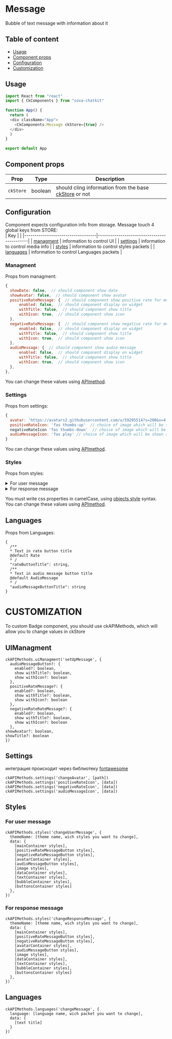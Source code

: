 # Message
Bubble of text message with information about it



## Table of content
* [Usage](#usage) 
* [Component props](#component_props)   
* [Configuration](#configuration)   
* [Customization](#customization)   



## Usage <a name="usage"></a>
```javascript
import React from "react"
import { CkComponents } from "sova-chatkit"
 
function App() {
  return (
  <div className="App">
    <CkComponents.Message ckStore={true} />
  </div>
  )
}
 
export default App
```



## Component props <a name="component_props"></a>
| Prop       | Type    |  Description                                                                                      |
|------------|---------|---------------------------------------------------------------------------------------------------|
| `ckStore`  | boolean | should cling information from the base [ckStore](https://github.com/sovaai/chatKit-lib#3) or not  |



## Configuration <a name="configuration"></a>
Component expects configuration info from storage. Message touch 4 global keys from STORE:  
| Key                               |                                            |
|-----------------------------------|--------------------------------------------|
| [managment](#conf_managment)      | information to control UI                  |
| [settings](#conf_settings)        | information to control media info          |
| [styles](#conf_styles)            | information to control styles packets      |
| [languages](#conf_languages)      | information to control Languages packets   |
 
 
 
### Managment <a name="conf_managment"></a>
Props from managment:  
```javascript
{
  showDate: false,  // should component show date
  showAvatar: false,  // should component show avatar
  positiveRateMessage: {  // should component show positive rate for message
      enabled: false,  // should component display on widget
      withTitle: false,  // should component show title
      withIcon: true,  // should component show icon
  },
  negativeRateMessage: {  // should component show negative rate for message
      enabled: false,  // should component display on widget
      withTitle: false,  // should component show title
      withIcon: true,  // should component show icon
  },
  audioMessage: {  // should component show audio message
      enabled: false,  // should component display on widget
      withTitle: false,  // should component show title
      withIcon: true,  // should component show icon
  },
},

```
You can change these values using [APImethod](#custom_managment "description of method").



### Settings <a name="conf_settings"></a>
Props from settings:  
```javascript
{
  avatar: 'https://avatars2.githubusercontent.com/u/59205514?s=200&v=4' // path to the image which will be shown as avatar ,
  positiveRateIcon: 'fas thumbs-up'  // choice of image which will be shown as positive rate icon,
  negativeRateIcon 'fas thumbs-down'  // choice of image which will be shown as negative rate icon,
  audioMessageIcon: 'fas play' // choice of image which will be shown as audio message icon
}
```
You can change these values using [APImethod](#custom_settings "description of method").


### Styles <a name="conf_styles"></a>
Props from styles: 
<details>
 <summary>For user message</summary>
 
 
 ```javascript
{
  mainContainer: {  // styles for main container
  margin: "1px",
  },
  positiveRateMessageButton: {  // styles for positive rate message button
  display": "none,
  },
  negativeRateMessageButton: {  // styles for negative rate message button
  display": "none,
  },
  avatarContainer: {  // styles for avatar container
  margin: "1px",
  },
  audioMessageButton: {  // styles for audio message button
    margin: "1px",
  },
  image: {  // styles for tag ‘img’
    maxWidth: "200px",
  },
  dataContainer: {  // styles for data container
    width: "100%",
    textAlign: "right",
    fontFamily: "Roboto",
    fontSize: "12px",
    marginTop: "2px",
    color: "#0F1F48"
  },
  textContainer: {  // styles for text container
    padding: "16px",
    fontSize: "14px",
    color: "#FFFFFF",
    background: "#386FFE",
    textAlign: "left",
    width: "100%",
    fontFamily: "Helvetica",
    borderRadius: "17px 17px 0 17px",
    wordBreak: "break-all",
    lineHeight: "18px"
  },
  bubbleContainer: {  // styles for bubble container
    display: "flex",
    flexWrap: "wrap"
  },
  buttonsContainer: {  // styles for buttons container
  }
}
```

</details>
 
<details>
<summary>For response message</summary>
 
```
{
  /**
  * The chosen theme
  @default sovaLight
  * /
  "theme": string,
  /**
  * Styles for response message
  @default user
  * /
  "sender": response,
  {
    /**
    * Styles for main container
    @default {}
    * /
    "mainContainer": object,
    /**
    * Styles for positive rate message button
    @default {
     "padding": 0,
     "alignSelf": "flex-end",
     "marginLeft": "4%",
     "fontSize": "14px",
     "display": "flex",
     "alignItems": "flex-end",
     "border": "none",
     "outline": "none",
     "color": "#0F1F48",
     "background": "none",
     "cursor": "pointer",
     "& :hover": {
       "opacity": "0.75"
     },
     "& :active": {
     "opacity": "1"
     }
  }
  * /
  "positiveRateMessageButton": object,
  /**
  * Styles for negative rate message button
  @default {
    "padding": 0,
    "alignSelf": "flex-end",
    "marginLeft": "4%",
    "fontSize": "14px",
    "display": "flex",
    "border": "none",
    "outline": "none",
    "color": "#0F1F48",
    "background": "none",
    "cursor": "pointer",
    "& :hover": {
      "opacity": "0.75"
    },
    "& :active": {
      "opacity": "1"
    }
  }
  * /
  "negativeRateMessageButton": object,
  /**
  * Styles for avatar container container
  @default {}
  * /
  "avatarContainer": object,
  /**
  * Styles for audio message button
  @default {}
  * /
  "audioMessageButton": object,
  /**
  * Styles for image
  @default {}
  * /
  "image": object,
  /**
  * Styles for data container
  @default {
    "width": "100%",
    "textAlign": "left",
    "fontFamily": "Roboto",
    "fontSize": "12px",
    "marginTop": "2px",
    "color": "#0F1F48"
  }
  * /
  "dataContainer": object,
  /**
  * Styles for text Container
  @default {
    "padding": "16px",
    "fontSize": "14px",
    "color": "#0F1F48",
    "background": "#F3F3F3",
    "width": "100%",
    "textAlign": "left",
    "fontFamily": "Helvetica",
    "lineHeight": "18px",
    "borderRadius": "17px 17px 17px 0",
    "& a": {
      "color": "#386FFE",
      "transition": "color ease-in-out 0.3s"
    },
    "& a:hover": {
      "color": "#FC2D81"
    },
    "& a:active": {
      "color": "#FC2D81"
    }
  }
  * /
  "textContainer": object,
  /**
  * Styles for bubble container
  @default {
    "display": "flex",
    "flexWrap": "wrap"
  }
  * /
  "bubbleContainer": object,
  /**
  * Styles for buttons container
  @default {}
  * /
  "buttonsContainer": object
}
```
 
</details>
 
You must write css properties in camelCase, using [objects style](https://emotion.sh/docs/object-styles "read more about objects style") syntax.  
You can change these values using [APImethod](#custom_styles "description of method").




## Languages
Props from Languages:
```
{
  /**
  * Text in rate button title
  @default Rate
  * /
  "rateButtonTitle": string,
  /**
  * Text in audio message button title
  @default AudioMessage
  * /
  "audioMessageButtonTitle": string
}
```

# CUSTOMIZATION
To custom Badge component, you should use ckAPIMethods, which will allow you to change values in ckStore

## UIManagment
```
ckAPIMethods.uiManagment('setUpMessage', {
  audioMessageButton?: {
    enabled?: boolean,
    show withTitle?: boolean,
    show withIcon?: boolean
  },
  positiveRateMessage?: {
    enabled?: boolean,
    show withTitle?: boolean,
    show withIcon?: boolean
  },
  negativeRateRateMessage?: {
    enabled?: boolean,
    show withTitle?: boolean,
    show withIcon?: boolean
  },
showAvatar?: boolean,
showTitle?: boolean
})
```

## Settings
интеграция происходит через библиотеку [fontawesome](https://github.com/FortAwesome/react-fontawesome "fontawesome")  
```
ckAPIMethods.settings('changeAvatar', [path])
ckAPIMethods.settings('positiveRateIcon', [data])
ckAPIMethods.settings('negativeRateIcon', [data])
ckAPIMethods.settings('audioMessageIcon', [data])
```

## Styles
### For user message
```
ckAPIMethods.styles('changeUserMessage', {
  themeName: [theme name, wich styles you want to change],
  data: {
    [mainContainer styles],
    [positiveRateMessageButton styles],
    [negativeRateMessageButton styles],
    [avatarContainer styles],
    [audioMessageButton styles],
    [image styles],
    [dataContainer styles],
    [textContainer styles],
    [bubbleContainer styles],
    [buttonsContainer styles]
  },
})
```
### For response message
```
ckAPIMethods.styles('changeResponseMessage', {
  themeName: [theme name, wich styles you want to change],
  data: {
    [mainContainer styles],
    [positiveRateMessageButton styles],
    [negativeRateMessageButton styles],
    [avatarContainer styles],
    [audioMessageButton styles],
    [image styles],
    [dataContainer styles],
    [textContainer styles],
    [bubbleContainer styles],
    [buttonsContainer styles]
  },
})
```

## Languages
```
ckAPIMethods.languages('changeMessage', {
  language: [language name, wich packet you want to change],
  data: {
    [text title]
  }
})
```

